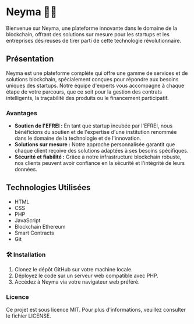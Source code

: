 # Neyma 🚀💼

Bienvenue sur Neyma, une plateforme innovante dans le domaine de la blockchain, offrant des solutions sur mesure pour les startups et les entreprises désireuses de tirer parti de cette technologie révolutionnaire.

## Présentation

Neyma est une plateforme complète qui offre une gamme de services et de solutions blockchain, spécialement conçues pour répondre aux besoins uniques des startups. Notre équipe d'experts vous accompagne à chaque étape de votre parcours, que ce soit pour la gestion des contrats intelligents, la traçabilité des produits ou le financement participatif.

### Avantages

- **Soutien de l'EFREI :** En tant que startup incubée par l'EFREI, nous bénéficions du soutien et de l'expertise d'une institution renommée dans le domaine de la technologie et de l'innovation.
- **Solutions sur mesure :** Notre approche personnalisée garantit que chaque client reçoive des solutions adaptées à ses besoins spécifiques.
- **Sécurité et fiabilité :** Grâce à notre infrastructure blockchain robuste, nos clients peuvent avoir confiance en la sécurité et l'intégrité de leurs données.

## Technologies Utilisées

- HTML
- CSS
- PHP
- JavaScript
- Blockchain Ethereum
- Smart Contracts
- Git

### 🛠️ Installation

1. Clonez le dépôt GitHub sur votre machine locale.
2. Déployez le code sur un serveur web compatible avec PHP.
3. Accédez à Neyma via votre navigateur web préféré.

### Licence

Ce projet est sous licence MIT. Pour plus d'informations, veuillez consulter le fichier LICENSE.
